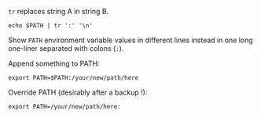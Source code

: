 `tr` replaces string A in string B.

```shell
echo $PATH | tr ':' '\n'
```

Show `PATH` environment variable values in different lines instead in one long one-liner separated with colons (`:`).

Append something to PATH:

```shell
export PATH=$PATH:/your/new/path/here
```

Override PATH (desirably after a backup !):

```shell
export PATH=/your/new/path/here:
```
